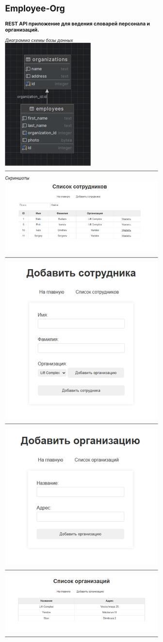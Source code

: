 # Employee-Org
### REST API приложение для ведения словарей персонала и организаций.   
_Диаграмма схемы базы данных_  
![img.png](assets/img.png)  
___
_Скриншоты_
![img_2.png](assets/img_2.png)
___
![img_1.png](assets/img_1.png)
___
![img_3.png](assets/img_3.png)
___
![img_4.png](assets/img_4.png)  
___



